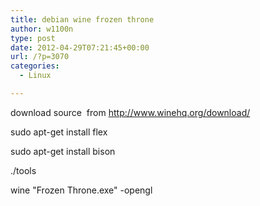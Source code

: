 ```yaml
---
title: debian wine frozen throne
author: w1100n
type: post
date: 2012-04-29T07:21:45+00:00
url: /?p=3070
categories:
  - Linux

---
```

download source  from <http://www.winehq.org/download/>

sudo apt-get install flex

sudo apt-get install bison

./tools

wine "Frozen Throne.exe" -opengl